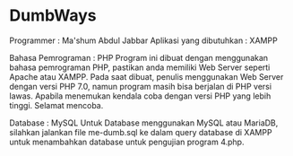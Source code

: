 # DumbWays
Programmer : Ma'shum Abdul Jabbar
Aplikasi yang dibutuhkan : XAMPP

Bahasa Pemrograman : PHP
Program ini dibuat dengan menggunakan bahasa pemrograman PHP, pastikan anda memiliki Web Server seperti Apache atau XAMPP.
Pada saat dibuat, penulis menggunakan Web Server dengan versi PHP 7.0, namun program masih bisa berjalan di PHP versi lawas.
Apabila menemukan kendala coba dengan versi PHP yang lebih tinggi. Selamat mencoba.

Database : MySQL
Untuk Database menggunakan MySQL atau MariaDB, silahkan jalankan file me-dumb.sql ke dalam query database di XAMPP untuk menambahkan database untuk pengujian program 4.php.